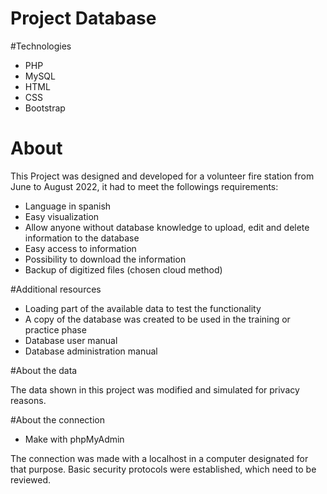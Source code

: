 # Project Database

#Technologies

- PHP
- MySQL
- HTML
- CSS
- Bootstrap

# About
This Project was designed and developed for a volunteer fire station from June to August 2022, it had to meet the followings requirements:

- Language in spanish
- Easy visualization
- Allow anyone without database knowledge to upload, edit and delete information to the database
- Easy access to information
- Possibility to download the information
- Backup of digitized files (chosen cloud method)

#Additional resources

- Loading part of the available data to test the functionality
- A copy of the database was created to be used in the training or practice phase
- Database user manual
- Database administration manual

#About the data

The data shown in this project was modified and simulated for privacy reasons.

#About the connection

- Make with phpMyAdmin

The connection was made with a localhost in a computer designated for that purpose.
Basic security protocols were established, which need to be reviewed.

